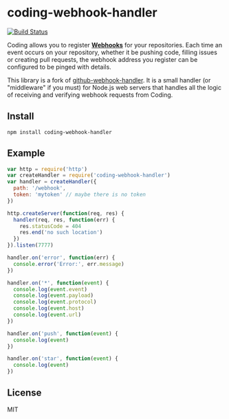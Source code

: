 # coding-webhook-handler

[![Build Status](https://travis-ci.org/spacelan/coding-webhook-handler.svg)](https://travis-ci.org/spacelan/coding-webhook-handler)

Coding allows you to register **[Webhooks](https://coding.net/help/about_us?key=webhook)** for your repositories. Each time an event occurs on your repository, whether it be pushing code, filling issues or creating pull requests, the webhook address you register can be configured to be pinged with details.

This library is a fork of [github-webhook-handler](https://github.com/rvagg/github-webhook-handler). It is a small handler (or "middleware" if you must) for Node.js web servers that handles all the logic of receiving and verifying webhook requests from Coding.

## Install

`npm install coding-webhook-handler`

## Example

```js
var http = require('http')
var createHandler = require('coding-webhook-handler')
var handler = createHandler({
  path: '/webhook',
  token: 'mytoken' // maybe there is no token
})

http.createServer(function(req, res) {
  handler(req, res, function(err) {
    res.statusCode = 404
    res.end('no such location')
  })
}).listen(7777)

handler.on('error', function(err) {
  console.error('Error:', err.message)
})

handler.on('*', function(event) {
  console.log(event.event)
  console.log(event.payload)
  console.log(event.protocol)
  console.log(event.host)
  console.log(event.url)
})

handler.on('push', function(event) {
  console.log(event)
})

handler.on('star', function(event) {
  console.log(event)
})
```

## License

MIT
